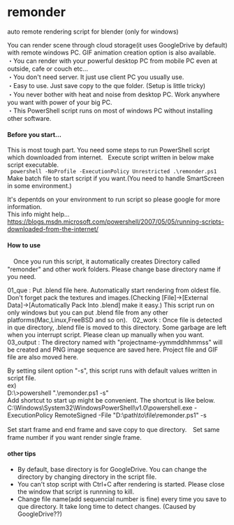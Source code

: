# remonder
auto remote rendering script for blender (only for windows)  

You can render scene through cloud storage(it uses GoogleDrive by default) with remote windows PC. GIF animation creation option is also available.  
・You can render with your powerful desktop PC from mobile PC even at outside, cafe or couch etc...  
・You don't need server. It just use client PC you usually use.  
・Easy to use. Just save copy to the que folder. (Setup is little tricky)  
・You never bother with heat and noise from desktop PC. Work anywhere you want with power of your big PC.  
・This PowerShell script runs on most of windows PC without installing other software.  

#### Before you start...  
This is most tough part. You need some steps to run PowerShell script which downloaded from internet.  
Execute script written in below make script executable.  
` powershell -NoProfile -ExecutionPolicy Unrestricted .\remonder.ps1`   
Make batch file to start script if you want.(You need to handle SmartScreen in some environment.)

It's depentds on your environment to run script so please google for more information.  
This info might help... https://blogs.msdn.microsoft.com/powershell/2007/05/05/running-scripts-downloaded-from-the-internet/


#### How to use  
　Once you run this script, it automatically creates Directory called "remonder" and other work folders. Please change base directory name if you need.  

01_que : Put .blend file here. Automatically start rendering from oldest file. Don't forget pack the textures and images.(Checking [File]->[External Data]->[Automatically Pack Into .blend] make it easy.) This script run on only windows but you can put .blend file from any other platforms(Mac,Linux,FreeBSD and so on).  
02_work : Once file is detected in que directory, .blend file is moved to this directory. Some garbage are left when you interrupt script. Please clean up manually when you want.  
03_output : The directory named with "projectname-yymmddhhmmss" will be created and PNG image sequence are saved here. Project file and GIF file are also moved here.  

By setting silent option "-s", this script runs with default values written in script file.  
ex)  
D:\\>powershell ".\remonder.ps1 -s"  
Add shortcut to start up might be convenient. The shortcut is like below.  
C:\Windows\System32\WindowsPowerShell\v1.0\powershell.exe -ExecutionPolicy RemoteSigned -File "D:\path\to\file\remonder.ps1" -s

Set start frame and end frame and save copy to que directory.　Set same frame number if you want render single frame.

#### other tips  
- By default, base directory is for GoogleDrive. You can change the directory by changing directory in the script file.  
- You can't stop script with Ctrl+C after rendering is started. Please close the window that script is runnning to kill.   
- Change file name(add sequencial number is fine) every time you save to que directory. It take long time to detect changes. (Caused by GoogleDrive??)

